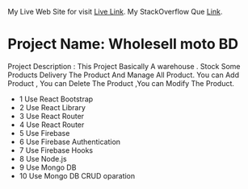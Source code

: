 My Live Web Site for visit [Live Link]().
My StackOverflow Que [Link](https://stackoverflow.com/questions/72162529/axious-is-easy-to-handle-and-also-powerfulll-but-why-fetch-method-is-popular-the).

<h1> Project Name: Wholesell moto BD </h1>
<p> Project Description : This Project Basically A warehouse . Stock Some Products Delivery The Product And Manage All Product. You can Add Product ,  You can Delete The Product ,You can Modify The Product.

*  1 Use React Bootstrap
*  2 Use React Library
*  3 Use React Router
*  4 Use React Router
*  5 Use Firebase
*  6 Use Firebase Authentication
*  7 Use Firebase Hooks
*  8 Use Node.js
*  9 Use Mongo DB
*  10 Use Mongo DB CRUD oparation



